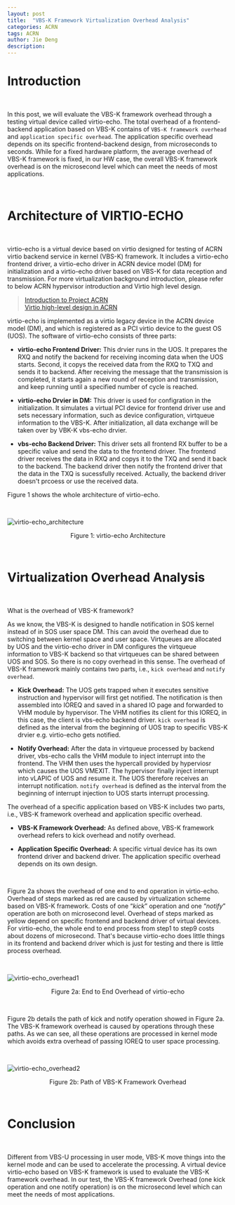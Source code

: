```yaml
---
layout: post
title:  "VBS-K Framework Virtualization Overhead Analysis"
categories: ACRN
tags: ACRN
author: Jie Deng
description: 
---
```


# Introduction 
<br>

In this post, we will evaluate the VBS-K framework overhead through a testing virtual device called virtio-echo. The total overhead of a frontend-backend application based on VBS-K contains of `VBS-K framework overhead` and `application specific overhead`. The application specific overhead depends on its specific frontend-backend design, from microseconds to seconds. While for a fixed hardware platform, the average overhead of VBS-K framework is fixed, in our HW case, the overall VBS-K framework overhead is on the microsecond level which can meet the needs of most applications.

<br>

# Architecture of VIRTIO-ECHO
<br>

virtio-echo is a virtual device based on virtio designed for testing of ACRN virtio backend service in kernel (VBS-K) framework. It includes a virtio-echo frontend driver, a virtio-echo driver in ACRN device model (DM) for initialization and a virtio-echo driver based on VBS-K for data reception and transmission. For more virtualization background introduction, please refer to below ACRN hypervisor introduction and Virtio high level design.

> [Introduction to Project ACRN](https://projectacrn.github.io/latest/introduction/index.html) <br>
[Virtio high-level design in ACRN](https://projectacrn.github.io/latest/developer-guides/virtio-hld.html)

virtio-echo is implemented as a virtio legacy device in the ACRN device model (DM), and which is registered as a PCI virtio device to the guest OS (UOS). The software of virtio-echo consists of three parts:

- **virtio-echo Frontend Driver:**
  This drvier runs in the UOS. It prepares the RXQ and notify the backend for receiving incoming data when the UOS starts. Second, it copys the received data from the RXQ to TXQ and sends it to backend. After receiving the message that the transmission is completed, it starts again a new round of reception and transmission, and keep running until a specified number of cycle is reached.

- **virtio-echo Drvier in DM:**
  This driver is used for configration in the initialization. It simulates a virtual PCI device for frontend driver use and sets necessary information, such as device configuration, virtqueue information to the VBS-K. After initialization, all data exchange will be taken over by VBK-K vbs-echo drvier.

- **vbs-echo Backend Driver:**
  This driver sets all frontend RX buffer to be a specific value and send the data to the frontend driver. The frontend driver receives the data in RXQ and copys it to the TXQ and send it back to the backend. The backend driver then notify the frontend driver that the data in the TXQ is sucessfully received. Actually, the backend driver doesn't prcoess or use the received data.

Figure 1 shows the whole architecture of virtio-echo.

<br>

![virtio-echo_architecture](/assets/images/acrn-vbsk/virtio-echo_architecture.png)
<p align="center">Figure 1: virtio-echo Architecture</p>

<br>

# Virtualization Overhead Analysis

<br>

What is the overhead of VBS-K framework? 

As we know, the VBS-K is designed to handle notification in SOS kernel instead of in SOS user space DM. This can avoid the overhead due to switching between kernel space and user space. Virtqueues are allocated by UOS and the virtio-echo driver in DM configures the virtqueue information to VBS-K backend so that virtqueues can be shared between UOS and SOS. So there is no copy overhead in this sense. The overhead of VBS-K framework mainly contains two parts, i.e., `kick overhead` and `notify overhead`.

- **Kick Overhead:**
  The UOS gets trapped when it executes sensitive instruction and hypervisor will first get notified. The notification is then assembled into IOREQ and saved in a shared IO page and forwarded to VHM module by hypervisor. The VHM notifies its client for this IOREQ, in this case, the client is vbs-echo backend driver. `kick overhead` is defined as the interval from the beginning of UOS trap to specific VBS-K drvier e.g. virtio-echo gets notified.

- **Notify Overhead:**
  After the data in virtqueue processed by backend driver, vbs-echo calls the VHM module to inject interrupt into the frontend. The VHM then uses the hypercall provided by hyperviosr which causes the UOS VMEXIT. The hypervisor finally inject interrupt into vLAPIC of UOS and resume it. The UOS therefore receives an interrupt notification. `notify overhead` is defined as the interval from the beginning of interrupt injection to UOS starts interrupt processing.

The overhead of a specific application based on VBS-K includes two parts, i.e., VBS-K framework overhead and application specific overhead.

- **VBS-K Framework Overhead:**
  As defined above, VBS-K framework overhead refers to kick overhead and notify overhead.

- **Application Specific Overhead:**
  A specific virtual device has its own frontend driver and backend driver. The application specific overhead depends on its own design.

<br>

Figure 2a shows the overhead of one end to end operation in virtio-echo. Overhead of steps marked as red are caused by virtualization scheme based on VBS-K framework. Costs of one “*kick*” operation and one “*notify*” operation are both on microsecond level. Overhead of steps marked as yellow depend on specific frontend and backend driver of virtual devices. For virtio-echo, the whole end to end process from step1 to step9 costs about dozens of microsecond. That's because virtio-echo does little things in its frontend and backend driver which is just for testing and there is little process overhead.

<br>

![virtio-echo_overhead1](/assets/images/acrn-vbsk/virtio-echo_overhead1-notime.png)
<p align="center">Figure 2a: End to End Overhead of virtio-echo</p>

<br>

Figure 2b details the path of kick and notify operation showed in Figure 2a. The VBS-K framework overhead is caused by operations through these paths. As we can see, all these operations are processed in kernel mode which avoids extra overhead of passing IOREQ to user space processing.

<br>

![virtio-echo_overhead2](/assets/images/acrn-vbsk/virtio-echo_overhead2.png)
<p align="center">Figure 2b: Path of VBS-K Framework Overhead</p>

<br>

# Conclusion

<br>

Different from VBS-U processing in user mode, VBS-K move things into the kernel mode and can be used to accelerate the processing. A virtual device virtio-echo based on VBS-K framework is used to evaluate the VBS-K framework overhead. In our test, the VBS-K framework Overhead (one kick operation and one notify operation) is on the microsecond level which can meet the needs of most applications.

<br>
